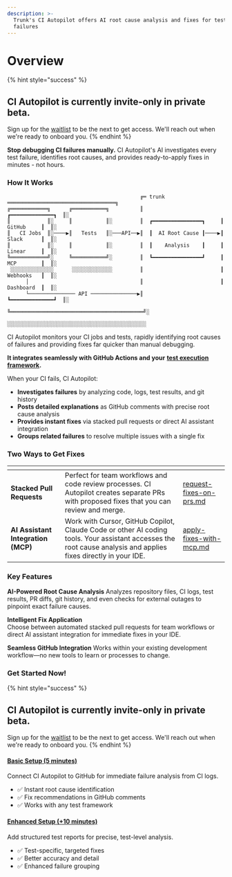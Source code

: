 ```yaml
---
description: >-
  Trunk's CI Autopilot offers AI root cause analysis and fixes for test and CI
  failures
---
```


# Overview

{% hint style="success" %}
## CI Autopilot is currently invite-only in private beta.

Sign up for the [waitlist](https://trunk.io/ci-autopilot) to be the next to get access. We'll reach out when we're ready to onboard you.
{% endhint %}



**Stop debugging CI failures manually.** CI Autopilot's AI investigates every test failure, identifies root causes, and provides ready-to-apply fixes in minutes - not hours.



### How It Works

```
                                           ╔═ trunk ═══════════════════════════════════╗ 
╔════════════╗      ╔═══════════╗          ║                         ┏━━━━━━━━━━━━━━┓  ║░
║            ║░     ║           ║░         ║  ┏━━━━━━━━━━━━━━━━┓     ┃   GitHub     ┃  ║░
║   CI Jobs  ║░────▶║   Tests   ║░───API──▶║  ┃  AI Root Cause ┃────▶┃   Slack      ┃  ║░
║            ║░     ║           ║░         ║  ┃    Analysis    ┃     ┃   Linear     ┃  ║░
╚════════════╝░     ╚═══════════╝░         ║  ┗━━━━━━━━━━━━━━━━┛     ┃   MCP        ┃  ║░
 ░░░░░░░░░░░░░░      ░░░░░░░░░░░░░         ║                         ┃   Webhooks   ┃  ║░
      │                                    ║                         ┃   Dashboard  ┃  ║░
      └─────────────── API ───────────────▶║                         ┗━━━━━━━━━━━━━━┛  ║░
                                           ╚═══════════════════════════════════════════╝░
                                            ░░░░░░░░░░░░░░░░░░░░░░░░░░░░░░░░░░░░░░░░░░░░░
```

CI Autopilot monitors your CI jobs and tests, rapidly identifying root causes of failures and providing fixes far quicker than manual debugging.



**It integrates seamlessly with GitHub Actions and your** [**test execution framework**](../flaky-tests/get-started/frameworks/)**.**&#x20;



When your CI fails, CI Autopilot:

* **Investigates failures** by analyzing code, logs, test results, and git history
* **Posts detailed explanations** as GitHub comments with precise root cause analysis
* **Provides instant fixes** via stacked pull requests or direct AI assistant integration
* **Groups related failures** to resolve multiple issues with a single fix



### Two Ways to Get Fixes

<table data-view="cards"><thead><tr><th></th><th></th><th data-hidden data-card-target data-type="content-ref"></th></tr></thead><tbody><tr><td><strong>Stacked Pull Requests</strong></td><td>Perfect for team workflows and code review processes. CI Autopilot creates separate PRs with proposed fixes that you can review and merge.</td><td><a href="../use-ci-autopilot/request-fixes-on-prs.md">request-fixes-on-prs.md</a></td></tr><tr><td><strong>AI Assistant Integration</strong> <strong>(MCP)</strong></td><td>Work with Cursor, GitHub Copilot, Claude Code or other AI coding tools. Your assistant accesses the root cause analysis and applies fixes directly in your IDE.</td><td><a href="../use-ci-autopilot/apply-fixes-with-mcp.md">apply-fixes-with-mcp.md</a></td></tr></tbody></table>



### Key Features

**AI-Powered Root Cause Analysis** Analyzes repository files, CI logs, test results, PR diffs, git history, and even checks for external outages to pinpoint exact failure causes.

**Intelligent Fix Application**\
Choose between automated stacked pull requests for team workflows or direct AI assistant integration for immediate fixes in your IDE.

**Seamless GitHub Integration** Works within your existing development workflow—no new tools to learn or processes to change.



### Get Started Now!

{% hint style="success" %}
## CI Autopilot is currently invite-only in private beta.

Sign up for the [waitlist](https://trunk.io/ci-autopilot) to be the next to get access. We'll reach out when we're ready to onboard you.
{% endhint %}

#### [Basic Setup (5 minutes)](get-started/connect-to-github.md)

Connect CI Autopilot to GitHub for immediate failure analysis from CI logs.

* ✅ Instant root cause identification
* ✅ Fix recommendations in GitHub comments
* ✅ Works with any test framework

#### [Enhanced Setup (+10 minutes)](get-started/upload-test-reports.md)

Add structured test reports for precise, test-level analysis.

* ✅ Test-specific, targeted fixes
* ✅ Better accuracy and detail
* ✅ Enhanced failure grouping

